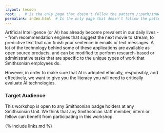```yaml
---
layout: lesson
root: .  # Is the only page that doesn't follow the pattern /:path/index.html
permalink: index.html  # Is the only page that doesn't follow the pattern /:path/index.html
---
```

Artificial Intelligence (or AI) has already become prevalent in our daily lives -- from recommendation engines that suggest the next movie to stream, to predictive text that can finish your sentence in emails or text messages. A lot of the technology behind some of these applications are available as open source products, and can be modified to perform research-based or administrative tasks that are specific to the unique types of work that Smithsonian employees do.

However, in order to make sure that AI is adopted ethically, responsibly, and effectively, we want to give you the literacy you will need to critically evaluate AI technologies.

### Target Audience

This workshop is open to any Smithsonian badge holders at any Smithsonian Unit. We think that any Smithsonian staff member, intern or fellow can benefit from participating in this workshop. 

{% include links.md %}
